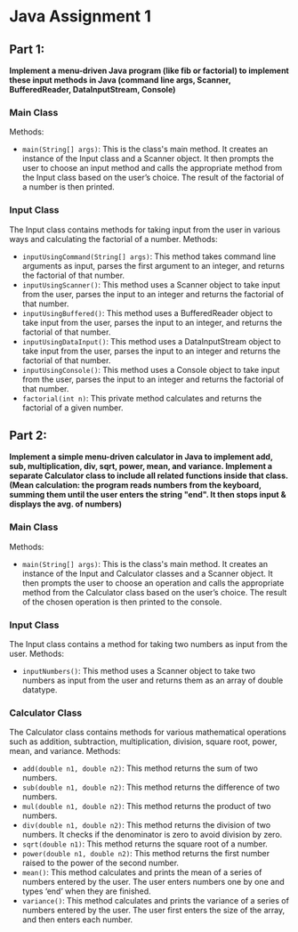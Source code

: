 # Java Assignment 1
## Part 1: 
**Implement a menu-driven Java program (like fib or factorial) to implement these input methods in Java (command line args, Scanner, BufferedReader, DataInputStream, Console)**
### Main Class
Methods:
- ```main(String[] args)```: This is the class's main method. It creates an instance of the Input class and a Scanner object. It then prompts the user to choose an input method and calls the appropriate method from the Input class based on the user’s choice. The result of the factorial of a number is then printed.
### Input Class
The Input class contains methods for taking input from the user in various ways and calculating the factorial of a number.
Methods: 
- ```inputUsingCommand(String[] args)```: This method takes command line arguments as input, parses the first argument to an integer, and returns the factorial of that number.
- ```inputUsingScanner()```: This method uses a Scanner object to take input from the user, parses the input to an integer and returns the factorial of that number.
- ```inputUsingBuffered()```: This method uses a BufferedReader object to take input from the user, parses the input to an integer, and returns the factorial of that number.
- ```inputUsingDataInput()```: This method uses a DataInputStream object to take input from the user, parses the input to an integer and returns the factorial of that number.
- ```inputUsingConsole()```: This method uses a Console object to take input from the user, parses the input to an integer and returns the factorial of that number.
- ```factorial(int n)```: This private method calculates and returns the factorial of a given number.
## Part 2:
**Implement a simple menu-driven calculator in Java to implement add, sub, multiplication, div, sqrt, power, mean, and variance. Implement a separate Calculator class to include all related functions inside that class. (Mean calculation: the program reads numbers from the keyboard, summing them until the user enters the string "end". It then stops input & displays the avg. of numbers)**
### Main Class
Methods:
- ```main(String[] args)```: This is the class's main method. It creates an instance of the Input and Calculator classes and a Scanner object. It then prompts the user to choose an operation and calls the appropriate method from the Calculator class based on the user’s choice. The result of the chosen operation is then printed to the console.
### Input Class
The Input class contains a method for taking two numbers as input from the user.
Methods:
- ```inputNumbers()```: This method uses a Scanner object to take two numbers as input from the user and returns them as an array of double datatype.
### Calculator Class
The Calculator class contains methods for various mathematical operations such as addition, subtraction, multiplication, division, square root, power, mean, and variance.
Methods:
- ```add(double n1, double n2)```: This method returns the sum of two numbers.
- ```sub(double n1, double n2)```: This method returns the difference of two numbers.
- ```mul(double n1, double n2)```: This method returns the product of two numbers.
- ```div(double n1, double n2)```: This method returns the division of two numbers. It checks if the denominator is zero to avoid division by zero.
- ```sqrt(double n1)```: This method returns the square root of a number.
- ```power(double n1, double n2)```: This method returns the first number raised to the power of the second number.
- ```mean()```: This method calculates and prints the mean of a series of numbers entered by the user. The user enters numbers one by one and types ‘end’ when they are finished.
- ```variance()```: This method calculates and prints the variance of a series of numbers entered by the user. The user first enters the size of the array, and then enters each number.
